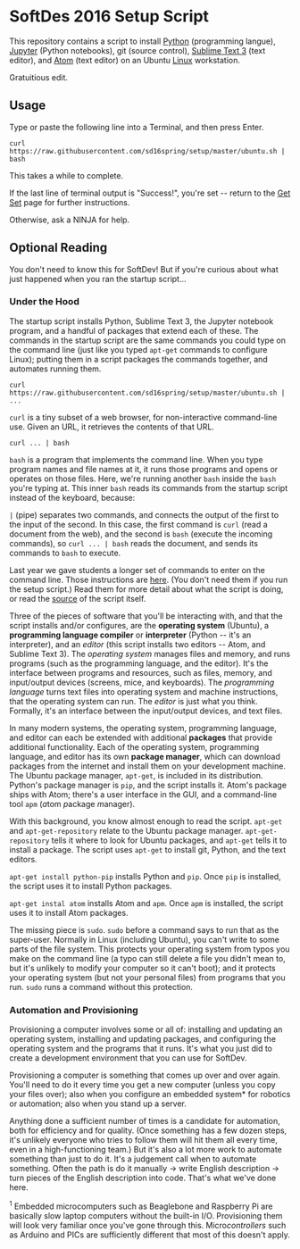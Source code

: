 # SoftDes 2016 Setup Script

This repository contains a script to install [Python](https://www.python.org) (programming langue), [Jupyter](http://jupyter.org) (Python notebooks), git (source control), [Sublime Text 3](http://www.sublimetext.com/3) (text editor), and [Atom](https://atom.io) (text editor) on an Ubuntu [Linux](https://en.wikipedia.org/wiki/Linux) workstation.

Gratuitious edit.

## Usage

Type or paste the following line into a Terminal, and then press Enter.
```
curl https://raw.githubusercontent.com/sd16spring/setup/master/ubuntu.sh | bash
```

This takes a while to complete.

If the last line of terminal output is "Success!", you're set -- return to the [Get Set](https://sites.google.com/site/sd16spring/home/assignments-and-mini-projects/setup-your-environment) page for further instructions.

Otherwise, ask a NINJA for help.

## Optional Reading

You don't need to know this for SoftDev! But if you're curious about what just happened when you ran the startup script...

### Under the Hood

The startup script installs Python, Sublime Text 3, the Jupyter notebook program, and a handful of packages that extend each of these.
The commands in the startup script are the same commands you could type on the command line (just like you typed `apt-get` commands
to configure Linux); putting them in a script packages the commands together, and automates running them.

```
curl https://raw.githubusercontent.com/sd16spring/setup/master/ubuntu.sh | ...
```

`curl` is a tiny subset of a web browser, for non-interactive command-line use.
Given an URL, it retrieves the contents of that URL.

```
curl ... | bash
```

`bash` is a program that implements the command line. When you type program names and file names at it, it runs those programs and opens or operates on those files.
Here, we're running another `bash` inside the `bash` you're typing at.
This inner `bash` reads its commands from the startup script instead of the keyboard, because:

`|` (pipe) separates two commands, and connects the output of the first to the input of the second.
In this case, the first command is `curl` (read a document from the web), and the second is `bash` (execute the incoming commands),
so `curl ... | bash` reads the document, and sends its commands to `bash` to execute.

Last year we gave students a longer set of commands to enter on the command line. Those instructions are [here](https://sites.google.com/site/sd16spring/home/assignments-and-mini-projects/setup-your-environment/manual-install-instructions-ubuntu).
(You don't need them if you run the setup script.)
Read them for more detail about what the script is doing, or read the [source](./ubuntu.sh) of the script itself.

Three of the pieces of software that you'll be interacting with, and that the script installs and/or configures, are the **operating system** (Ubuntu), a **programming language compiler** or **interpreter** (Python -- it's an interpreter), and an *editor* (this script installs two editors -- Atom, and Sublime Text 3).
The *operating system* manages files and memory, and runs programs (such as the programming language, and the editor).
It's the interface between programs and resources, such as files, memory, and input/output devices (screens, mice, and keyboards).
The *programming language* turns text files into operating system and machine instructions, that the operating system can run.
The *editor* is just what you think.
Formally, it's an interface between the input/output devices, and text files.

In many modern systems, the operating system, programming language, and editor can each be extended with additional **packages** that provide additional functionality.
Each of the operating system, programming language, and editor has its own **package manager**, which can download packages from the internet and install them on your development machine.
The Ubuntu package manager, `apt-get`, is included in its distribution.
Python's package manager is `pip`, and the script installs it.
Atom's package ships with Atom; there's a user interface in the GUI, and a command-line tool `apm` (*a*tom *p*ackage *m*anager).

With this background, you know almost enough to read the script.
`apt-get` and `apt-get-repository` relate to the Ubuntu package manager.
`apt-get-repository` tells it where to look for Ubuntu packages, and `apt-get` tells it to install a package.
The script uses `apt-get` to install git, Python, and the text editors.

`apt-get install python-pip` installs Python and `pip`.
Once `pip` is installed, the script uses it to install Python packages.

`apt-get instal atom` installs Atom and `apm`.
Once `apm` is installed, the script uses it to install Atom packages.

The missing piece is `sudo`.
`sudo` before a command says to run that as the super-user.
Normally in Linux (including Ubuntu), you can't write to some parts of the file system.
This protects your operating system from typos you make on the command line (a typo can still delete a file you didn't mean to, but it's unlikely to modify your computer so it can't boot); and it protects your operating system (but not your personal files) from programs that you run.
`sudo` runs a command without this protection.

### Automation and Provisioning

Provisioning a computer involves some or all of: installing and updating an operating system, installing and updating packages, and configuring the operating system and the programs that it runs.
It's what you just did to create a development environment that you can use for SoftDev.

Provisioning a computer is something that comes up over and over again.
You'll need to do it every time you get a new computer (unless you copy your files over); also when you configure an embedded system* for robotics or automation;
also when you stand up a server.

Anything done a sufficient number of times is a candidate for automation, both for efficiency and for quality.
(Once something has a few dozen steps, it's unlikely everyone who tries to follow them will hit them all every time, even in a high-functioning team.)
But it's also a lot more work to automate something than just to do it.
It's a judgement call when to automate something. Often the path is do it manually -> write English description -> turn pieces of the English description into code.
That's what we've done here.

<sup>1</sup> Embedded microcomputers such as Beaglebone and Raspberry Pi are basically slow laptop computers without the built-in I/O.
Provisioning them will look very familiar once you've gone through this.
Micro*controllers* such as Arduino and PICs are sufficiently different that most of this doesn't apply.
